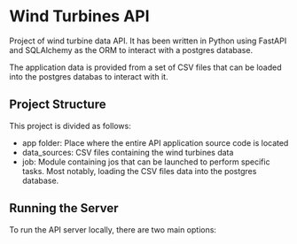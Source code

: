 # Wind Turbines API

Project of wind turbine data API. It has been written in Python using FastAPI and SQLAlchemy as the ORM to interact with a postgres database.

The application data is provided from a set of CSV files that can be loaded into the postgres databas to interact with it.

## Project Structure

This project is divided as follows:

- app folder: Place where the entire API application source code is located
- data_sources: CSV files containing the wind turbines data
- job: Module containing jos that can be launched to perform specific tasks. Most notably, loading the CSV files data into the postgres database.

## Running the Server

To run the API server locally, there are two main options:


